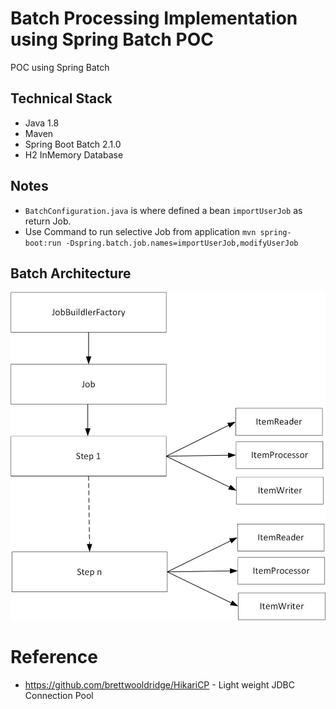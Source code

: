 # Batch Processing Implementation using Spring Batch POC
POC using Spring Batch

## Technical Stack
* Java 1.8
* Maven
* Spring Boot Batch 2.1.0
* H2 InMemory Database 

## Notes
* `BatchConfiguration.java` is where defined a bean `importUserJob` as return Job.
* Use Command to run selective Job from application `mvn spring-boot:run -Dspring.batch.job.names=importUserJob,modifyUserJob`


## Batch Architecture
![Spring Batch Architecture](BatchFlowArchitecture.jpg) 


# Reference
* https://github.com/brettwooldridge/HikariCP - Light weight JDBC Connection Pool
